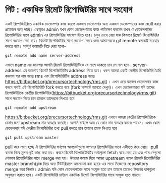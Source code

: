 # গিট : একাধিক রিমোট রিপোজিটরির সাথে সংযোগ

একই রিপোজিটরিতে একাধিক ডেভেলপার কাজ করলে একজন ডেভেলপার অন্য একজন ডেভেলপারের কাজ pull করার প্রয়োজন হতে পারে। এছাড়াও admin যখন কোন ডেভেলপারের কাজ পর্যবেক্ষণ করবেন তখন ঐ ডেভেলপারের রিপোজিটরির সাথে admin এর রিপোজিটরির সংযোগ দিতে হবে। চলুন দেখে নেয়া যাক কিভাবে রিমোট রিপোজিটরির সাথে সংযোগ দেয়া যায়। রিমোট রিপোজিটরির সাথে সংযোগ দেয়ার জন্য আমাদেরকে git remote কমান্ডটি ব্যবহার করতে হবে। সম্পূর্ণ কমান্ডটি নিচে দেয়া হলো-

`git remote add name server-address`

এখানে name এর জায়গায় আপনি রিমোট রিপোজিটরিটিকে যে নামে ডাকতে চান সে নাম হবে। server-address এর জায়গায় রিমোট রিপোজিটরিটির address দিতে হবে। ধরুন আমরা একটি কেন্দ্রীয় রিপোজিটরি তৈরি করলাম যার নাম হচ্ছে rms এবং রিপোজিটরিটির address হচ্ছে https://bitbucket.org/precursortechnology/rms.git । এখন এতে যতজন ডেভেলপার কাজ করবে সবাই এই রিপোজিটরিটি fork করতে হবে (fork সম্পর্কে জানতে দেখুন)। এখন ডেভেলপাররা যদি তাদের রিপোজিটরিকে কেন্দ্রীয় রিপোজিটরির(https://bitbucket.org/precursortechnology/rms.git) সাথে সংযোগ দিতে চান তাহলে তাদেরকে লিখতে হবে

`git remote add upstream`

https://bitbucket.org/precursortechnology/rms.git এখানে আমরা কেন্দ্রীয় রিপোজিটরিকে চেনার জন্য upstream নাম ব্যবহার করেছি। আপনি চাইলে অন্য যে কোন নাম ব্যবহার করতে পারেন। এখন কোন ডেভেলপার যদি কেন্দ্রীয় রিপোজিটরির তথ্য pull করতে চান তাহলে তাকে লিখতে হবে

`git pull upstream master`

pull করে মানে হচ্ছে ঐ রিপোজিটরির সর্বশেষ আপডেটগুলো আপনার রিপোজিটরির সাথে একীভূত করে নেয়া। pull কমান্ড দিয়ে মূলত দুটি কাজ করা হয়। প্রথমে রিমোট রিপোজিটরিটির তথ্যগুলো fetch করে নেয়া হয় এবং পরে সেগুলো লোকাল রিপোজিটরির সাথে merge করা হয়। উপরের কমান্ড দিয়ে আমরা upstream নামক রিমোট রিপোজিটরির master branch(ব্রাঞ্চ নিয়ে অন্য টিউটরিয়ালে আলোচনা করা হবে)-এর সাথে নিজেদের repository merge করে নিলাম।
admin যদি কোন ডেভেলপারের সাথে সংযুক্ত হতে চান তাহলে তাকেও উপরের ধাপগুলো অনুসরণ করতে হবে।
একটি রিপোজিটরি চাইলে একাধিক রিমোট রিপোজিটরির সাথে সংযুক্ত হতে পারবে।
